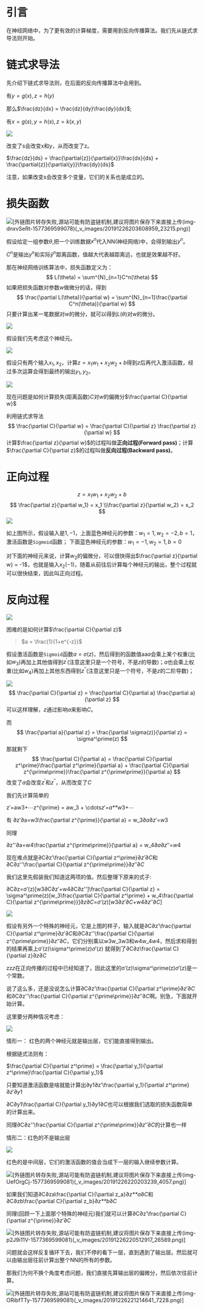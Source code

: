 # 引言

在神经网络中，为了更有效的计算梯度，需要用到反向传播算法。我们先从链式求导法则开始。

# 链式求导法

先介绍下链式求导法则，在后面的反向传播算法中会用到。

有$y=g(x),z=h(y)$

那么$\frac{dz}{dx} = \frac{dz}{dy}\frac{dy}{dx}$;

有$x=g(s),y=h(s),z=k(x,y)$

![](https://img-blog.csdnimg.cn/20191226221356609.png?x-oss-process=image/watermark,type_ZmFuZ3poZW5naGVpdGk,shadow_10,text_aHR0cHM6Ly9ibG9nLmNzZG4ubmV0L3lqdzEyMzQ1Ng==,size_16,color_FFFFFF,t_70)

改变了s会改变x和y，从而改变了z。

$\frac{dz}{ds} = \frac{\partial{z}}{\partial{x}}\frac{dx}{ds} + \frac{\partial{z}}{\partial{y}}\frac{dy}{ds}$

注意，如果改变s会改变多个变量，它们的关系也是成立的。

# 损失函数

![[外链图片转存失败,源站可能有防盗链机制,建议将图片保存下来直接上传(img-dnxvSeRt-1577369599078)(_v_images/20191226203608959_23215.png)]](https://img-blog.csdnimg.cn/20191226221453414.png)

假设给定一组参数$\theta$,把一个训练数据$x^n$代入NN(神经网络)中，会得到输出$y^n$。

$C^n$是输出$y^n$和实际$\hat{y}^n$距离函数，值越大代表越距离远，也就是效果越不好。

那在神经网络训练算法中，损失函数定义为：
$$
L(\theta) = \sum^{N}_{n=1}C^n(\theta)
$$
如果把损失函数对参数$w$做微分的话，得到
$$
\frac{\partial L(\theta)}{\partial w} = \sum^{N}_{n=1}\frac{\partial C^n(\theta)}{\partial w}
$$
只要计算出某一笔数据对$w$的微分，就可以得到$L(\theta)$对$w$的微分。

![](https://img-blog.csdnimg.cn/20191226221448713.png?x-oss-process=image/watermark,type_ZmFuZ3poZW5naGVpdGk,shadow_10,text_aHR0cHM6Ly9ibG9nLmNzZG4ubmV0L3lqdzEyMzQ1Ng==,size_16,color_FFFFFF,t_70)

假设我们先考虑这个神经元。

![](https://img-blog.csdnimg.cn/20191226221508285.png?x-oss-process=image/watermark,type_ZmFuZ3poZW5naGVpdGk,shadow_10,text_aHR0cHM6Ly9ibG9nLmNzZG4ubmV0L3lqdzEyMzQ1Ng==,size_16,color_FFFFFF,t_70)

假设只有两个输入$x_1,x_2$，计算$z= x_1w_1 + x_2w_2 + b$得到$z$后再代入激活函数，经过多次运算会得到最终的输出$y_1,y_2$。

![](https://img-blog.csdnimg.cn/20191226221508636.png?x-oss-process=image/watermark,type_ZmFuZ3poZW5naGVpdGk,shadow_10,text_aHR0cHM6Ly9ibG9nLmNzZG4ubmV0L3lqdzEyMzQ1Ng==,size_16,color_FFFFFF,t_70)

现在问题是如何计算损失(距离函数)$C$对$w$的偏微分$\frac{\partial C}{\partial w}$

利用链式求导法
$$
\frac{\partial C}{\partial w} = \frac{\partial C}{\partial z} \frac{\partial z}{\partial w}
$$
计算$\frac{\partial z}{\partial w}$的过程叫做**正向过程(Forward pass)**；计算$\frac{\partial C}{\partial z}$的过程叫做**反向过程(Backward pass)**。

# 正向过程

$$z = x_1w_1 + x_2w_2 + b$$
$$
\frac{\partial z}{\partial w_1} = x_1 \\\frac{\partial z}{\partial w_2} = x_2
$$
![](https://img-blog.csdnimg.cn/20191226221524188.png?x-oss-process=image/watermark,type_ZmFuZ3poZW5naGVpdGk,shadow_10,text_aHR0cHM6Ly9ibG9nLmNzZG4ubmV0L3lqdzEyMzQ1Ng==,size_16,color_FFFFFF,t_70)



如上图所示，假设输入是$1,−1$，上面蓝色神经元的参数：$w_1=1,w_2=-2,b=1$，激活函数是`Sigmoid`函数；
下面蓝色神经元的参数：$w_1=-1,w_2=1,b=0$

对下面的神经元来说，计算$w_2$的偏微分，可以很快得出$\frac{\partial z}{\partial w} = -1$，也就是输入$x_2(-1)$，随着从前往后计算每个神经元的输出，整个过程就可以很快结束，因此叫正向过程。

# 反向过程

![](https://img-blog.csdnimg.cn/20191226221532561.png?x-oss-process=image/watermark,type_ZmFuZ3poZW5naGVpdGk,shadow_10,text_aHR0cHM6Ly9ibG9nLmNzZG4ubmV0L3lqdzEyMzQ1Ng==,size_16,color_FFFFFF,t_70)

困难的是如何计算$\frac{\partial C}{\partial z}$

> $a = \frac{1}{1+e^{-z}}$

假设激活函数是`Sigmoid`函数$a=\sigma(z)$，然后得到的函数值aa*a*会乘上某个权重(比如$w_3$)再加上其他值得到$z^\prime$(注意这里只是一个符号，不是$z$的导数)；$a$也会乘上权重(比如$w_4$)再加上其他东西得到$z^{\prime\prime}$(注意这里只是一个符号，不是$z$的二阶导数)；

![](https://img-blog.csdnimg.cn/20191226221541622.png?x-oss-process=image/watermark,type_ZmFuZ3poZW5naGVpdGk,shadow_10,text_aHR0cHM6Ly9ibG9nLmNzZG4ubmV0L3lqdzEyMzQ1Ng==,size_16,color_FFFFFF,t_70)
$$
\frac{\partial C}{\partial z} = \frac{\partial C}{\partial a} \frac{\partial a}{\partial z}
$$
可以这样理解，$z$通过影响$a$来影响$C$。

而
$$
\frac{\partial a}{\partial z} = \frac{\partial \sigma(z)}{\partial z} = \sigma^\prime(z)
$$
那就剩下
$$
\frac{\partial C}{\partial a} = \frac{\partial C}{\partial z^\prime}\frac{\partial z^\prime}{\partial a} + \frac{\partial C}{\partial z^{\prime\prime}}\frac{\partial z^{\prime\prime}}{\partial a}
$$
改变了$a$会改变$z^{\prime}$和$z^{\prime\prime}$，从而改变了$C$

我们先计算简单的

z′=aw3+⋯z^{\prime} = aw_3 + \cdots*z*′=*a**w*3+⋯

有
∂z′∂a=w3\frac{\partial z^{\prime}}{\partial a} = w_3∂*a*∂*z*′​=*w*3​

同理

∂z''∂a=w4\frac{\partial z^{\prime\prime}}{\partial a} = w_4∂*a*∂*z*′′=*w*4

现在难点就是∂C∂z′\frac{\partial C}{\partial z^\prime}∂*z*′∂*C*和∂C∂z''\frac{\partial C}{\partial z^{\prime\prime}}∂*z*′′∂*C*

我们这里先假装我们知道这两项的值。然后整理下原来的式子:

∂C∂z=σ′(z)[w3∂C∂z′+w4∂C∂z'']\frac{\partial C}{\partial z} = \sigma^\prime(z)[w_3\frac{\partial C}{\partial z^\prime} + w_4\frac{\partial C}{\partial z^{\prime\prime}}]∂*z*∂*C*=*σ*′(*z*)[*w*3∂*z*′∂*C*+*w*4∂*z*′′∂*C*]

![](https://img-blog.csdnimg.cn/20191226221557811.png?x-oss-process=image/watermark,type_ZmFuZ3poZW5naGVpdGk,shadow_10,text_aHR0cHM6Ly9ibG9nLmNzZG4ubmV0L3lqdzEyMzQ1Ng==,size_16,color_FFFFFF,t_70)

假设有另外一个特殊的神经元，它是上图的样子，输入就是∂C∂z′\frac{\partial C}{\partial z^\prime}∂*z*′∂*C*和∂C∂z''\frac{\partial C}{\partial z^{\prime\prime}}∂*z*′′∂*C*，它们分别乘以w3w_3*w*3和w4w_4*w*4，然后求和得到的结果再乘上σ′(z)\sigma^\prime(z)*σ*′(*z*)
就得到了∂C∂z\frac{\partial C}{\partial z}∂*z*∂*C*​

zz*z*在正向传播的过程中已经知道了，因此这里的σ′(z)\sigma^\prime(z)*σ*′(*z*)是一个常数。

说了这么多，还是没说怎么计算∂C∂z′\frac{\partial C}{\partial z^\prime}∂*z*′∂*C*和∂C∂z''\frac{\partial C}{\partial z^{\prime\prime}}∂*z*′′∂*C*啊。别急，下面就开始计算。

这里要分两种情况考虑：

![](https://img-blog.csdnimg.cn/20191226221605604.png?x-oss-process=image/watermark,type_ZmFuZ3poZW5naGVpdGk,shadow_10,text_aHR0cHM6Ly9ibG9nLmNzZG4ubmV0L3lqdzEyMzQ1Ng==,size_16,color_FFFFFF,t_70)

情形一： 红色的两个神经元就是输出层，它们能直接得到输出。

根据链式法则有：

$\frac{\partial C}{\partial z^\prime} = \frac{\partial y_1}{\partial z^\prime}\frac{\partial C}{\partial y_1}$

只要知道激活函数是啥就能计算出∂y1∂z′\frac{\partial y_1}{\partial z^\prime}∂*z*′∂*y*1

∂C∂y1\frac{\partial C}{\partial y_1}∂*y*1∂*C*也可以根据我们选取的损失函数简单的计算出来。

同理∂C∂z''\frac{\partial C}{\partial z^{\prime\prime}}∂*z*′′∂*C*的计算也一样

情形二：红色的不是输出层

![](https://img-blog.csdnimg.cn/2019122622161414.png?x-oss-process=image/watermark,type_ZmFuZ3poZW5naGVpdGk,shadow_10,text_aHR0cHM6Ly9ibG9nLmNzZG4ubmV0L3lqdzEyMzQ1Ng==,size_16,color_FFFFFF,t_70)

红色的是中间层，它们的激活函数的值会当成下一层的输入继续参数计算。

![[外链图片转存失败,源站可能有防盗链机制,建议将图片保存下来直接上传(img-UefOrgCj-1577369599081)(_v_images/20191226220203239_4057.png)]](https://img-blog.csdnimg.cn/20191226221621237.png?x-oss-process=image/watermark,type_ZmFuZ3poZW5naGVpdGk,shadow_10,text_aHR0cHM6Ly9ibG9nLmNzZG4ubmV0L3lqdzEyMzQ1Ng==,size_16,color_FFFFFF,t_70)

如果我们知道∂C∂za\frac{\partial C}{\partial z_a}∂*z**a*∂*C*和∂C∂zb\frac{\partial C}{\partial z_b}∂*z**b*∂*C*

同理(回顾一下上面那个特殊的神经元)我们就可以计算∂C∂z′\frac{\partial C}{\partial z^{\prime}}∂*z*′∂*C*

![[外链图片转存失败,源站可能有防盗链机制,建议将图片保存下来直接上传(img-p2J9i11V-1577369599081)(_v_images/20191226220512917_26589.png)]](https://img-blog.csdnimg.cn/20191226221627503.png?x-oss-process=image/watermark,type_ZmFuZ3poZW5naGVpdGk,shadow_10,text_aHR0cHM6Ly9ibG9nLmNzZG4ubmV0L3lqdzEyMzQ1Ng==,size_16,color_FFFFFF,t_70)

问题就会这样反复循环下去，我们不停的看下一层，直到遇到了输出层。然后就可以由输出层往前计算出整个NN的所有的参数。

那我们为何不换个角度考虑问题，我们直接先算输出层的偏微分，然后依次往前计算。

![[外链图片转存失败,源站可能有防盗链机制,建议将图片保存下来直接上传(img-ORibfTTy-1577369599081)(_v_images/20191226221214641_7228.png)]](https://img-blog.csdnimg.cn/2019122622163668.png?x-oss-process=image/watermark,type_ZmFuZ3poZW5naGVpdGk,shadow_10,text_aHR0cHM6Ly9ibG9nLmNzZG4ubmV0L3lqdzEyMzQ1Ng==,size_16,color_FFFFFF,t_70)